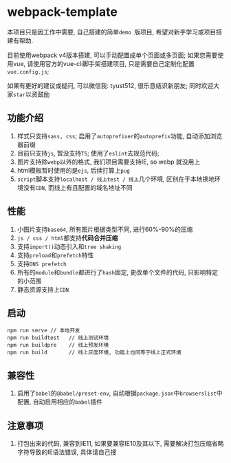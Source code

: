 # webpack-template

本项目只是因工作中需要, 自己搭建的简单`demo `版项目, 希望对新手学习或项目搭建有帮助.

目前使用webpack v4版本搭建, 可以手动配置成单个页面或多页面; 如果您需要使用vue, 请使用官方的vue-cli脚手架搭建项目, 只是需要自己定制化配置`vue.config.js`; 

如果有更好的建议或疑问, 可以微信我: tyust512, 很乐意结识新朋友; 同时欢迎大家`star`以资鼓励



## 功能介绍

1. 样式只支持`sass, css`; 启用了`autoprefixer`的`autoprefix`功能, 自动添加浏览器前缀
2. 目前只支持`js`, 暂没支持`TS`;  使用了`eslint`去规范代码; 
3. 图片支持除`webp`以外的格式, 我们项目需要支持IE, so webp 就没用上
4. html模板暂时使用的是`ejs`, 后续打算上`pug`
5. `script`脚本支持`localhost / 线上test / 线上`几个环境, 区别在于本地换地环境没有``CDN``, 而线上有且配置的域名地址不同

## 性能

1. 小图片支持`base64`, 所有图片根据类型不同, 进行60%-90%的压缩
2. `js / css / html`都支持**代码合并压缩**
3. 支持`import()`动态引入和`tree shaking`
4. 支持`preload`和`prefetch`特性
5. 支持`DNS prefetch`
6. 所有的`module`和`bundle`都进行了`hash`固定, 更改单个文件的代码, 只影响特定的小范围
7. 静态资源支持上`CDN`

## 启动

```
npm run serve // 本地开发
npm run buildtest 	// 线上测试环境
npm run buildpre 	// 线上预发环境
npm run build		// 线上灰度环境, 功能上也同等于线上正式环境
```



## 兼容性

1. 启用了`babel`的`@babel/preset-env`, 自动根据`package.json`中`browserslist`中配置, 自动启用相应的`babel`插件

## 注意事项

1. 打包出来的代码, 兼容到IE11, 如果要兼容IE10及其以下, 需要解决打包压缩省略字符导致的IE语法错误, 具体请自己搜
